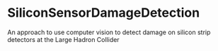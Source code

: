 # SiliconSensorDamageDetection
An approach to use computer vision to detect damage on silicon strip detectors at the Large Hadron Collider
